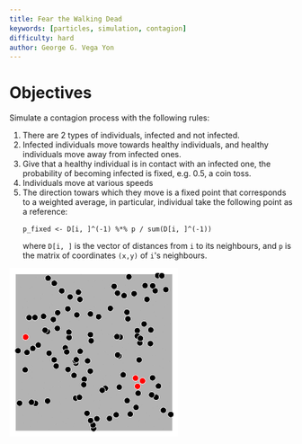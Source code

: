 ```yaml
---
title: Fear the Walking Dead
keywords: [particles, simulation, contagion]
difficulty: hard
author: George G. Vega Yon
---
```


# Objectives

Simulate a contagion process with the following rules:

1.  There are 2 types of individuals, infected and not infected.
2.  Infected individuals move towards healthy individuals, and healthy
    individuals move away from infected ones.
3.  Give that a healthy individual is in contact with an infected one, the
    probability of becoming infected is fixed, e.g. 0.5, a coin toss.
4.  Individuals move at various speeds
5.  The direction towars which they move is a fixed point that corresponds to a
    weighted average, in particular, individual take the following point as a
    reference:
    ```
    p_fixed <- D[i, ]^(-1) %*% p / sum(D[i, ]^(-1))
    ```
    where `D[i, ]` is the vector of distances from `i` to its neighbours, and
    `p` is the matrix of coordinates `(x,y)` of `i`'s neighbours.
    
    
![Fear the Walking Dead](walking-dead.gif)
